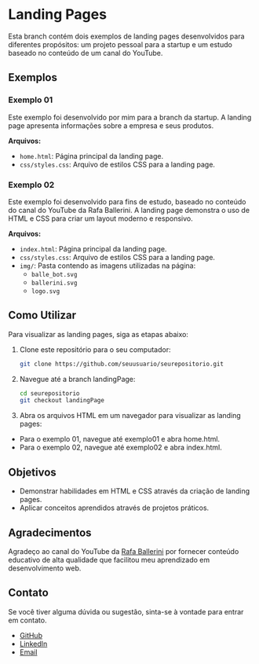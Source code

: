 # Landing Pages

Esta branch contém dois exemplos de landing pages desenvolvidos para diferentes propósitos: um projeto pessoal para a startup e um estudo baseado no conteúdo de um canal do YouTube.

## Exemplos

### Exemplo 01

Este exemplo foi desenvolvido por mim para a branch da startup. A landing page apresenta informações sobre a empresa e seus produtos.

**Arquivos:**
- `home.html`: Página principal da landing page.
- `css/styles.css`: Arquivo de estilos CSS para a landing page.

### Exemplo 02

Este exemplo foi desenvolvido para fins de estudo, baseado no conteúdo do canal do YouTube da Rafa Ballerini. A landing page demonstra o uso de HTML e CSS para criar um layout moderno e responsivo.

**Arquivos:**
- `index.html`: Página principal da landing page.
- `css/styles.css`: Arquivo de estilos CSS para a landing page.
- `img/`: Pasta contendo as imagens utilizadas na página:
  - `balle_bot.svg`
  - `ballerini.svg`
  - `logo.svg`

## Como Utilizar

Para visualizar as landing pages, siga as etapas abaixo:

1. Clone este repositório para o seu computador:
    ```bash
    git clone https://github.com/seuusuario/seurepositorio.git

2. Navegue até a branch landingPage:
    ```bash
    cd seurepositorio
    git checkout landingPage

3. Abra os arquivos HTML em um navegador para visualizar as landing pages:

- Para o exemplo 01, navegue até exemplo01 e abra home.html.
- Para o exemplo 02, navegue até exemplo02 e abra index.html.

## Objetivos

- Demonstrar habilidades em HTML e CSS através da criação de landing pages.
- Aplicar conceitos aprendidos através de projetos práticos.

## Agradecimentos

Agradeço ao canal do YouTube da [Rafa Ballerini](https://www.youtube.com/@rafaellaballerini) por fornecer conteúdo educativo de alta qualidade que facilitou meu aprendizado em desenvolvimento web.

## Contato

Se você tiver alguma dúvida ou sugestão, sinta-se à vontade para entrar em contato.

- [GitHub](https://github.com/rma98)
- [LinkedIn](https://linkedin.com/in/robson-monteiro-de-albuquerque-8b3853230)
- [Email](robalbuquerque98@gmail.com)